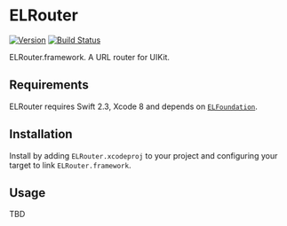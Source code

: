 # ELRouter 

[![Version](https://img.shields.io/badge/version-v3.1.1-blue.svg)](https://github.com/Electrode-iOS/ELRouter/releases/latest)
[![Build Status](https://travis-ci.org/Electrode-iOS/ELRouter.svg?branch=master)](https://travis-ci.org/Electrode-iOS/ELRouter)

ELRouter.framework. A URL router for UIKit.

## Requirements

ELRouter requires Swift 2.3, Xcode 8 and depends on [`ELFoundation`](https://github.com/Electrode-iOS/ELFoundation).

## Installation

Install by adding `ELRouter.xcodeproj` to your project and configuring your target to link `ELRouter.framework`.

## Usage

TBD
